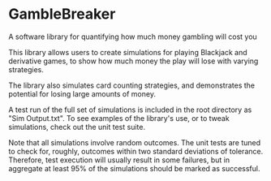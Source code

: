 # GambleBreaker
A software library for quantifying how much money gambling will cost you

This library allows users to create simulations for playing Blackjack and derivative games, to show how much money the play will lose with varying strategies. 

The library also simulates card counting strategies, and demonstrates the potential for losing large amounts of money.

A test run of the full set of simulations is included in the root directory as "Sim Output.txt". To see examples of the library's use, or to tweak simulations, check out the unit test suite. 

Note that all simulations involve random outcomes. The unit tests are tuned to check for, roughly, outcomes within two standard deviations of tolerance. Therefore, test execution will usually result in some failures, but in aggregate at least 95% of the simulations should be marked as successful.
